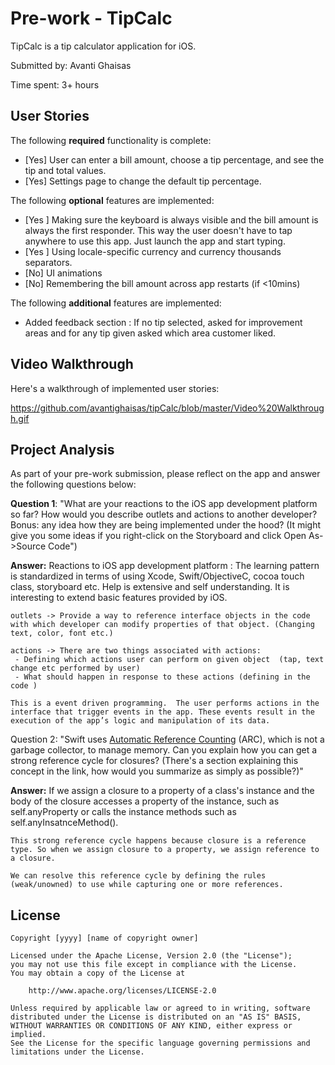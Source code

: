 # Pre-work - TipCalc

TipCalc is a tip calculator application for iOS.

Submitted by: Avanti Ghaisas

Time spent: 3+ hours

## User Stories

The following **required** functionality is complete:

* [Yes] User can enter a bill amount, choose a tip percentage, and see the tip and total values.
* [Yes] Settings page to change the default tip percentage.

The following **optional** features are implemented:
* [Yes ] Making sure the keyboard is always visible and the bill amount is always the first responder. This way the user doesn't have to tap anywhere to use this app. Just launch the app and start typing.
* [Yes ] Using locale-specific currency and currency thousands separators.
* [No] UI animations
* [No] Remembering the bill amount across app restarts (if <10mins)

The following **additional** features are implemented:

* Added feedback section : If no tip selected, asked for improvement areas and for any tip given asked which area customer liked.

## Video Walkthrough 

Here's a walkthrough of implemented user stories:

https://github.com/avantighaisas/tipCalc/blob/master/Video%20Walkthrough.gif


## Project Analysis

As part of your pre-work submission, please reflect on the app and answer the following questions below:

**Question 1**: "What are your reactions to the iOS app development platform so far? How would you describe outlets and actions to another developer? Bonus: any idea how they are being implemented under the hood? (It might give you some ideas if you right-click on the Storyboard and click Open As->Source Code")

**Answer:** 
    Reactions to iOS app development platform : The learning pattern is standardized in terms of using  Xcode, Swift/ObjectiveC, cocoa touch class, storyboard etc. Help is extensive and self understanding.
    It is interesting to extend basic features provided by iOS.

    outlets -> Provide a way to reference interface objects in the code with which developer can modify properties of that object. (Changing text, color, font etc.)

    actions -> There are two things associated with actions:
     - Defining which actions user can perform on given object  (tap, text change etc performed by user)
     - What should happen in response to these actions (defining in the code )
    
    This is a event driven programming.  The user performs actions in the interface that trigger events in the app. These events result in the execution of the app’s logic and manipulation of its data.


Question 2: "Swift uses [Automatic Reference Counting](https://developer.apple.com/library/content/documentation/Swift/Conceptual/Swift_Programming_Language/AutomaticReferenceCounting.html#//apple_ref/doc/uid/TP40014097-CH20-ID49) (ARC), which is not a garbage collector, to manage memory. Can you explain how you can get a strong reference cycle for closures? (There's a section explaining this concept in the link, how would you summarize as simply as possible?)"

**Answer:** 
    If we assign a closure to a property of a class's instance and the body of the closure accesses a property of the instance, such as self.anyProperty or calls the instance methods such as self.anyInsatnceMethod().

    This strong reference cycle happens because closure is a reference type. So when we assign closure to a property, we assign reference to a closure.
    
    We can resolve this reference cycle by defining the rules (weak/unowned) to use while capturing one or more references.


## License

    Copyright [yyyy] [name of copyright owner]

    Licensed under the Apache License, Version 2.0 (the "License");
    you may not use this file except in compliance with the License.
    You may obtain a copy of the License at

        http://www.apache.org/licenses/LICENSE-2.0

    Unless required by applicable law or agreed to in writing, software
    distributed under the License is distributed on an "AS IS" BASIS,
    WITHOUT WARRANTIES OR CONDITIONS OF ANY KIND, either express or implied.
    See the License for the specific language governing permissions and
    limitations under the License.